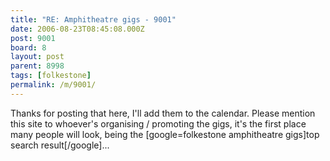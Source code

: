 ```yaml
---
title: "RE: Amphitheatre gigs - 9001"
date: 2006-08-23T08:45:08.000Z
post: 9001
board: 8
layout: post
parent: 8998
tags: [folkestone]
permalink: /m/9001/
---
```

Thanks for posting that here, I'll add them to the calendar. Please mention this site to whoever's organising / promoting the gigs, it's the first place many people will look, being the [google=folkestone amphitheatre gigs]top search result[/google]...
